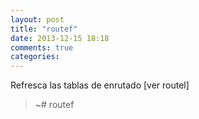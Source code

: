 ```yaml
---
layout: post
title: "routef"
date: 2013-12-15 18:18
comments: true
categories: 
---
```

Refresca las tablas de enrutado [ver routel]

>~# routef

